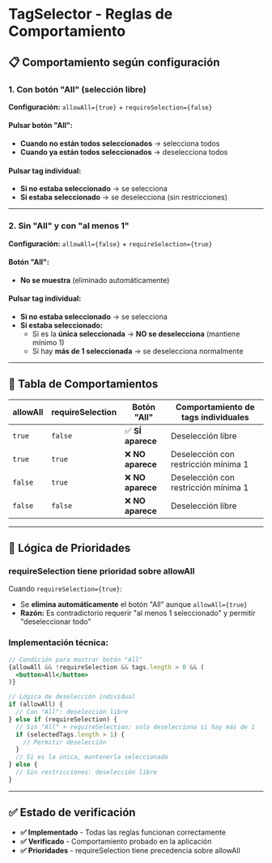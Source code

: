 # TagSelector - Reglas de Comportamiento

## 📋 Comportamiento según configuración

### **1. Con botón "All" (selección libre)**
**Configuración:** `allowAll={true}` + `requireSelection={false}`

#### Pulsar botón "All":
- **Cuando no están todos seleccionados** → selecciona todos
- **Cuando ya están todos seleccionados** → deselecciona todos

#### Pulsar tag individual:
- **Si no estaba seleccionado** → se selecciona
- **Si estaba seleccionado** → se deselecciona (sin restricciones)

---

### **2. Sin "All" y con "al menos 1"**
**Configuración:** `allowAll={false}` + `requireSelection={true}`

#### Botón "All":
- **No se muestra** (eliminado automáticamente)

#### Pulsar tag individual:
- **Si no estaba seleccionado** → se selecciona
- **Si estaba seleccionado:**
  - Si es la **única seleccionada** → **NO se deselecciona** (mantiene mínimo 1)
  - Si hay **más de 1 seleccionada** → se deselecciona normalmente

---

## 🎯 Tabla de Comportamientos

| allowAll | requireSelection | Botón "All" | Comportamiento de tags individuales |
|----------|------------------|-------------|-------------------------------------|
| `true` | `false` | ✅ **SÍ aparece** | Deselección libre |
| `true` | `true` | ❌ **NO aparece** | Deselección con restricción mínima 1 |
| `false` | `true` | ❌ **NO aparece** | Deselección con restricción mínima 1 |
| `false` | `false` | ❌ **NO aparece** | Deselección libre |

---

## 🔧 Lógica de Prioridades

### **requireSelection tiene prioridad sobre allowAll**

Cuando `requireSelection={true}`:
- Se **elimina automáticamente** el botón "All" aunque `allowAll={true}`
- **Razón:** Es contradictorio requerir "al menos 1 seleccionado" y permitir "deseleccionar todo"

### **Implementación técnica:**

```jsx
// Condición para mostrar botón "All"
{allowAll && !requireSelection && tags.length > 0 && (
  <button>All</button>
)}

// Lógica de deselección individual
if (allowAll) {
  // Con "All": deselección libre
} else if (requireSelection) {
  // Sin "All" + requireSelection: solo deselecciona si hay más de 1
  if (selectedTags.length > 1) {
    // Permitir deselección
  }
  // Si es la única, mantenerla seleccionada
} else {
  // Sin restricciones: deselección libre
}
```

---

## ✅ Estado de verificación

- **✅ Implementado** - Todas las reglas funcionan correctamente
- **✅ Verificado** - Comportamiento probado en la aplicación
- **✅ Prioridades** - requireSelection tiene precedencia sobre allowAll